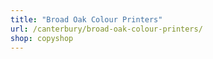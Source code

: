 ```yaml
---
title: "Broad Oak Colour Printers"
url: /canterbury/broad-oak-colour-printers/
shop: copyshop
---
```

